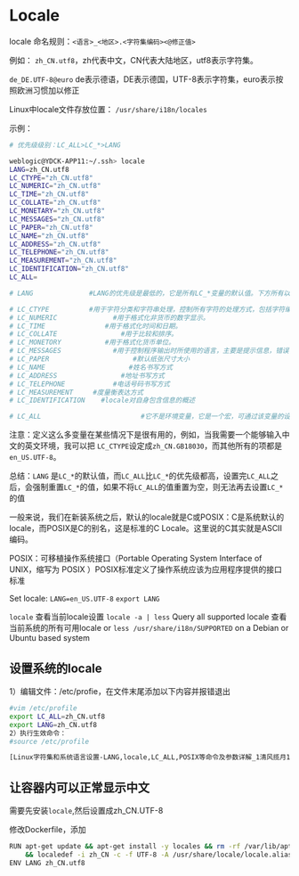 # Locale

locale 命名规则：`<语言>_<地区>.<字符集编码><@修正值>`

例如：
`zh_CN.utf8`，zh代表中文，CN代表大陆地区，utf8表示字符集。

`de_DE.UTF-8@euro` de表示德语，DE表示德国，UTF-8表示字符集，euro表示按照欧洲习惯加以修正 

Linux中locale文件存放位置： `/usr/share/i18n/locales`

示例：

```bash
# 优先级级别：LC_ALL>LC_*>LANG

weblogic@YDCK-APP11:~/.ssh> locale
LANG=zh_CN.utf8
LC_CTYPE="zh_CN.utf8"
LC_NUMERIC="zh_CN.utf8"
LC_TIME="zh_CN.utf8"
LC_COLLATE="zh_CN.utf8"
LC_MONETARY="zh_CN.utf8"
LC_MESSAGES="zh_CN.utf8"
LC_PAPER="zh_CN.utf8"
LC_NAME="zh_CN.utf8"
LC_ADDRESS="zh_CN.utf8"
LC_TELEPHONE="zh_CN.utf8"
LC_MEASUREMENT="zh_CN.utf8"
LC_IDENTIFICATION="zh_CN.utf8"
LC_ALL=

# LANG              #LANG的优先级是最低的，它是所有LC_*变量的默认值。下方所有以LC_开头变量（不包括LC_ALL）中，如果存在没有设置变量值的变量，那么系统将会使用LANG的变量值来给这个变量进行赋值。如果变量有值，则保持不变，不受影响。可以看到，我们上面示例中的输出中的LC_*变量的值其实就是LANG变量决定的

# LC_CTYPE          #用于字符分类和字符串处理，控制所有字符的处理方式，包括字符编码，字符是单字节还是多字节，如何打印等，这个变量是最重要的。
# LC_NUMERIC              #用于格式化非货币的数字显示。
# LC_TIME               #用于格式化时间和日期。
# LC_COLLATE                #用于比较和排序。
# LC_MONETORY           #用于格式化货币单位。
# LC_MESSAGES             #用于控制程序输出时所使用的语言，主要是提示信息，错误信息，状态信息， 标题，标签， 按钮和菜单等。
# LC_PAPER                     #默认纸张尺寸大小
# LC_NAME                     #姓名书写方式
# LC_ADDRESS                #地址书写方式
# LC_TELEPHONE            #电话号码书写方式
# LC_MEASUREMENT     #度量衡表达方式
# LC_IDENTIFICATION    #locale对自身包含信息的概述

# LC_ALL                         #它不是环境变量，它是一个宏，可通过该变量的设置覆盖所有的LC_*变量。这个变量设置之后，可以废除LC_*的设置值，使得这些变量的设置值与LC_ALL的值一致，注意，LANG变量不受影响。
```

注意：定义这么多变量在某些情况下是很有用的，例如，当我需要一个能够输入中文的英文环境，我可以把 `LC_CTYPE`设定成`zh_CN.GB18030`，而其他所有的项都是`en_US.UTF-8`。

总结：`LANG` 是`LC_*`的默认值，而`LC_ALL`比`LC_*`的优先级都高，设置完`LC_ALL`之后，会强制重置`LC_*`的值，如果不将`LC_ALL`的值重置为空，则无法再去设置`LC_*`的值

一般来说，我们在新装系统之后，默认的locale就是C或POSIX：C是系统默认的locale，而POSIX是C的别名，这是标准的C Locale。这里说的C其实就是ASCII编码。

POSIX：可移植操作系统接口（Portable Operating System Interface of UNIX，缩写为 POSIX ）POSIX标准定义了操作系统应该为应用程序提供的接口标准

Set locale:
`LANG=en_US.UTF-8`
`export LANG`

`locale` 查看当前locale设置
`locale -a | less` Query all supported locale 查看当前系统的所有可用locale
or `less /usr/share/i18n/SUPPORTED` on a Debian or Ubuntu based system

## 设置系统的locale

1）编辑文件：/etc/profie，在文件末尾添加以下内容并报错退出

```bash
#vim /etc/profile
export LC_ALL=zh_CN.utf8
export LANG=zh_CN.utf8
2）执行生效命令：
#source /etc/profile

[Linux字符集和系统语言设置-LANG,locale,LC_ALL,POSIX等命令及参数详解_1清风揽月1_51CTO博客](https://blog.51cto.com/watchmen/1940609)
```

## 让容器内可以正常显示中文

需要先安装`locale`,然后设置成zh_CN.UTF-8

修改Dockerfile，添加

```bash
RUN apt-get update && apt-get install -y locales && rm -rf /var/lib/apt/lists/* \
    && localedef -i zh_CN -c -f UTF-8 -A /usr/share/locale/locale.alias zh_CN.UTF-8
ENV LANG zh_CN.utf8
```
